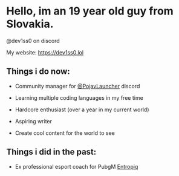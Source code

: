 # Hello, im an 19 year old guy from Slovakia.
@dev1ss0 on discord

My website: https://dev1ss0.lol

## Things i do now: 

- Community manager for [@PojavLauncher](https://github.com/PojavLauncherTeam) discord

- Learning multiple coding languages in my free time

- Hardcore enthusiast (over a year in my current world)

- Aspiring writer

- Create cool content for the world to see

## Things i did in the past:

- Ex professional esport coach for PubgM [Entropiq](https://www.entropiq.gg/)
